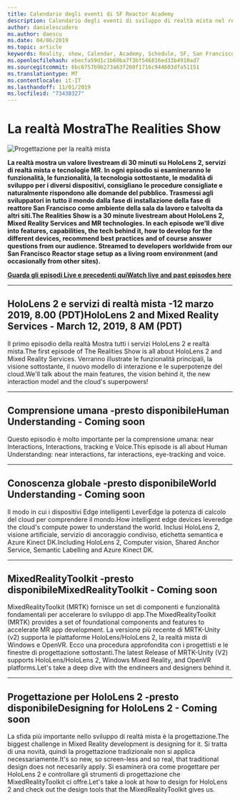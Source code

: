 ```yaml
---
title: Calendario degli eventi di SF Reactor Academy
description: Calendario degli eventi di sviluppo di realtà mista nel reattore a San Francisco.
author: danielescudero
ms.author: daescu
ms.date: 04/06/2019
ms.topic: article
keywords: Reality, show, Calendar, Academy, Schedule, SF, San Francisco, Reactor
ms.openlocfilehash: ebecfa59d1c1b60ba7f3bf546816ed33b4910ad7
ms.sourcegitcommit: 6bc6757b9b273a63f260f1716c944603dfa51151
ms.translationtype: MT
ms.contentlocale: it-IT
ms.lasthandoff: 11/01/2019
ms.locfileid: "73438327"
---
```

# <a name="the-realities-show"></a><span data-ttu-id="e0581-104">La realtà Mostra</span><span class="sxs-lookup"><span data-stu-id="e0581-104">The Realities Show</span></span>
![Progettazione per la realtà mista](images/therealitiesshow.jpg)

<span data-ttu-id="e0581-106">**La realtà mostra un valore livestream di 30 minuti su HoloLens 2, servizi di realtà mista e tecnologie MR. In ogni episodio si esamineranno le funzionalità, le funzionalità, la tecnologia sottostante, le modalità di sviluppo per i diversi dispositivi, consigliano le procedure consigliate e naturalmente rispondono alle domande del pubblico. Trasmessi agli sviluppatori in tutto il mondo dalla fase di installazione della fase di reattore San Francisco come ambiente della sala da lavoro e talvolta da altri siti.**</span><span class="sxs-lookup"><span data-stu-id="e0581-106">**The Realities Show is a 30 minute livestream about HoloLens 2, Mixed Reality Services and MR technologies. In each episode we'll dive into features, capabilities, the tech behind it, how to develop for the different devices, recommend best practices and of course answer questions from our audience. Streamed to developers worldwide from our San Francisco Reactor stage setup as a living room environment (and occasionally from other sites).**</span></span>

<span data-ttu-id="e0581-107">**[Guarda gli episodi Live e precedenti qui](https://aka.ms/trs)**</span><span class="sxs-lookup"><span data-stu-id="e0581-107">**[Watch live and past episodes here](https://aka.ms/trs)**</span></span>
___

## <a name="hololens-2-and-mixed-reality-services---march-12-2019-8-am-pdt"></a><span data-ttu-id="e0581-108">**HoloLens 2 e servizi di realtà mista** -12 marzo 2019, 8.00 (PDT)</span><span class="sxs-lookup"><span data-stu-id="e0581-108">**HoloLens 2 and Mixed Reality Services** - March 12, 2019, 8 AM (PDT)</span></span>
<span data-ttu-id="e0581-109">Il primo episodio della realtà Mostra tutti i servizi HoloLens 2 e realtà mista.</span><span class="sxs-lookup"><span data-stu-id="e0581-109">The first episode of The Realities Show is all about HoloLens 2 and Mixed Reality Services.</span></span> <span data-ttu-id="e0581-110">Verranno illustrate le funzionalità principali, la visione sottostante, il nuovo modello di interazione e le superpotenze del cloud.</span><span class="sxs-lookup"><span data-stu-id="e0581-110">We'll talk about the main features, the vision behind it, the new interaction model and the cloud's superpowers!</span></span>

___

## <a name="human-understanding---coming-soon"></a><span data-ttu-id="e0581-111">**Comprensione umana** -presto disponibile</span><span class="sxs-lookup"><span data-stu-id="e0581-111">**Human Understanding** - Coming soon</span></span>
<span data-ttu-id="e0581-112">Questo episodio è molto importante per la comprensione umana: near Interactions, Interactions, tracking e Voice.</span><span class="sxs-lookup"><span data-stu-id="e0581-112">This episode is all about Human Understanding: near interactions, far interactions, eye-tracking and voice.</span></span>

___
## <a name="world-understanding---coming-soon"></a><span data-ttu-id="e0581-113">**Conoscenza globale** -presto disponibile</span><span class="sxs-lookup"><span data-stu-id="e0581-113">**World Understanding** - Coming soon</span></span>
<span data-ttu-id="e0581-114">Il modo in cui i dispositivi Edge intelligenti LeverEdge la potenza di calcolo del cloud per comprendere il mondo.</span><span class="sxs-lookup"><span data-stu-id="e0581-114">How intelligent edge devices leveredge the cloud's compute power to understand the world.</span></span> <span data-ttu-id="e0581-115">Inclusi HoloLens 2, visione artificiale, servizio di ancoraggio condiviso, etichetta semantica e Azure Kinect DK.</span><span class="sxs-lookup"><span data-stu-id="e0581-115">Including HoloLens 2, Computer vision, Shared Anchor Service, Semantic Labelling and Azure Kinect DK.</span></span>

___
## <a name="mixedrealitytoolkit---coming-soon"></a><span data-ttu-id="e0581-116">**MixedRealityToolkit** -presto disponibile</span><span class="sxs-lookup"><span data-stu-id="e0581-116">**MixedRealityToolkit** - Coming soon</span></span>
<span data-ttu-id="e0581-117">MixedRealityToolkit (MRTK) fornisce un set di componenti e funzionalità fondamentali per accelerare lo sviluppo di app.</span><span class="sxs-lookup"><span data-stu-id="e0581-117">The MixedRealityToolkit (MRTK) provides a set of foundational components and features to accelerate MR app development.</span></span> <span data-ttu-id="e0581-118">La versione più recente di MRTK-Unity (v2) supporta le piattaforme HoloLens/HoloLens 2, la realtà mista di Windows e OpenVR. Ecco una procedura approfondita con i progettisti e le finestre di progettazione sottostanti.</span><span class="sxs-lookup"><span data-stu-id="e0581-118">The latest Release of MRTK-Unity (V2) supports HoloLens/HoloLens 2, Windows Mixed Reality, and OpenVR platforms.Let's take a deep dive with the endineers and designers behind it.</span></span>

___
## <a name="designing-for-hololens-2---coming-soon"></a><span data-ttu-id="e0581-119">**Progettazione per HoloLens 2** -presto disponibile</span><span class="sxs-lookup"><span data-stu-id="e0581-119">**Designing for HoloLens 2** - Coming soon</span></span>
<span data-ttu-id="e0581-120">La sfida più importante nello sviluppo di realtà mista è la progettazione.</span><span class="sxs-lookup"><span data-stu-id="e0581-120">The biggest challenge in Mixed Reality development is designing for it.</span></span> <span data-ttu-id="e0581-121">Si tratta di una novità, quindi la progettazione tradizionale non si applica necessariamente.</span><span class="sxs-lookup"><span data-stu-id="e0581-121">It's so new, so screen-less and so real, that traditional design does not necesarily apply.</span></span> <span data-ttu-id="e0581-122">Si esaminerà ora come progettare per HoloLens 2 e controllare gli strumenti di progettazione che MixedRealityToolkit ci offre.</span><span class="sxs-lookup"><span data-stu-id="e0581-122">Let's take a look at how to design for HoloLens 2 and check out the design tools that the MixedRealityToolkit gives us.</span></span>


